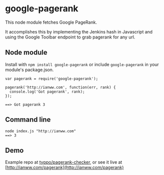 # google-pagerank

This node module fetches Google PageRank.

It accomplishes this by implementing the Jenkins hash in Javascript and using
the Google Toolbar endpoint to grab pagerank for any url.

## Node module

Install with `npm install google-pagerank` or include `google-pagerank` in your module's package.json.

    var pagerank = require('google-pagerank');

    pagerank('http://ianww.com', function(err, rank) {
      console.log('Got pagerank', rank);
    });

    ==> Got pagerank 3

## Command line

    node index.js "http://ianww.com"
    ==> 3

## Demo

Example repo at
[typpo/pagerank-checker](http://github.com/typpo/pagerank-checker), or see it
live at [http://ianww.com/pagerank](http://ianww.com/pagerank)
